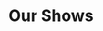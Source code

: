 ---
title: Our Shows
description: Features productivity, tips, inspiration and strategies for massive profits. Find out how to set up a successful blog or how to make yours even better!
---